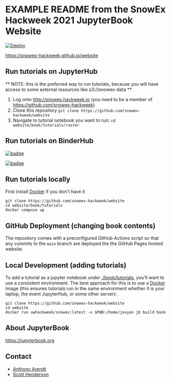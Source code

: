 # EXAMPLE README from the SnowEx Hackweek 2021 JupyterBook Website
[![Deploy](https://github.com/snowex-hackweek/website/actions/workflows/deploy.yaml/badge.svg)](https://github.com/snowex-hackweek/website/actions/workflows/deploy.yaml)

https://snowex-hackweek.github.io/website

## Run tutorials on JupyterHub

** NOTE: this is the preferred way to run tutorials, because you will have access to some external resources like s3://snowex-data **

  1. Log onto http://snowex.hackweek.io (you need to be a member of https://github.com/snowex-hackweek)
  2. Clone this repository `git clone https://github.com/snowex-hackweek/website`
  3. Navigate to tutorial notebook you want to run: `cd website/book/tutorials/raster`

## Run tutorials on BinderHub
[![badge](https://img.shields.io/static/v1.svg?logo=Jupyter&label=PangeoBinderAWS&message=us-west-2&color=orange)](https://aws-uswest2-binder.pangeo.io/v2/gh/snowex-hackweek/website/main?urlpath=git-pull%3Frepo%3Dhttps%253A%252F%252Fgithub.com%252Fsnowex-hackweek%252Fwebsite%26urlpath%3Dlab%252Ftree%252Fwebsite/book/tutorials%252F%26branch%3Dmain)

[![badge](https://img.shields.io/static/v1.svg?logo=Jupyter&label=MyBinder.org&message=gcp-central&color=blue)](https://gke.mybinder.org/v2/gh/snowex-hackweek/website/main?urlpath=git-pull%3Frepo%3Dhttps%253A%252F%252Fgithub.com%252Fsnowex-hackweek%252Fwebsite%26urlpath%3Dlab%252Ftree%252Fwebsite/book/tutorials%252F%26branch%3Dmain)

## Run tutorials locally
First install [Docker](https://docs.docker.com/get-docker/) if you don't have it
```
git clone https://github.com/snowex-hackweek/website
cd website/book/tutorials
docker compose up
```

## GitHub Deployment (changing book contents)
The repository comes with a preconfigured GitHub Actions script so that any commits to the `main` branch are deployed the the GitHub Pages hosted website.

## Local Development (adding tutorials)
To add a tutorial as a jupyter notebook under [./book/tutorials](./book/tutorials), you'll want to use a consistent environment. The best approach for this is to use a [Docker](https://docs.docker.com/get-docker/) Image (this ensures tutorials run in the same environment whether it is your laptop, the event JupyterHub, or some other server):
```
git clone https://github.com/snowex-hackweek/website
cd website
docker run uwhackweek/snowex:latest -v $PWD:/home/jovyan jb build book
```

## About JupyterBook
https://jupyterbook.org

## Contact
* [Anthony Arendt](mailto:arendta@uw.edu)
* [Scott Henderson](mailto:scottyh@uw.edu)